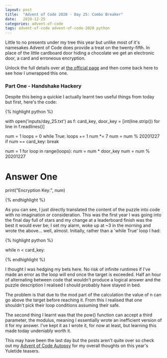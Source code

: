 ```yaml
---
layout: post
title:  "Advent of Code 2020 - Day 25: Combo Breaker"
date:   2020-12-25 
categories: advent-of-code
tags: advent-of-code advent-of-code-2020 python
---
```


Little to no presents under my tree this year but unlike most of it's namesakes
Advent of Code does provide a treat on the twenty-fifth. In place of the little
cardboard door hiding a chocolate we get an electronic door, a card and
erroneous encryption.

Unlock the full details over at
[the official page](https://adventofcode.com/2020/day/25) and then come back
here to see how I unwrapped this one.

### Part One - Handshake Hackery

Despite this being a quickie I actually learnt two useful things from today but
first, here's the code:

{% highlight python %}

with open('inputs/day_25.txt') as f:
    card_key, door_key = [int(line.strip()) for line in f.readlines()]

num = 1
loops = 0
while True:
    loops += 1
    num *= 7
    num = num % 20201227
    if num == card_key:
        break

num = 1
for loop in range(loops):
    num = num * door_key
    num = num % 20201227

# Answer One
print("Encryption Key:", num)

{% endhighlight %}

As you can see, I just directly translated the content of the puzzle into code
with no imagination or consideration. This was the first year I was going into
the final day full of stars and my change at a leaderboard finish was the best
it would ever be; I set my alarm, woke up at ~3 in the morning and wrote the
above... well, almost. Initially, rather than a 'while True' loop I had:

{% highlight python %}

while n < card_key:

{% endhighlight %}

I thought I was hedging my bets here. No risk of infinite runtimes if I've made
an error as the loop will end once the target is exceeded. Half an hour of
alternating between code that wouldn't produce a logical answer and the puzzle
description I realised I should probably have stayed in bed.

The problem is that due to the mod part of the calculation the value of n can
go above the target before reaching it. From this I realised that one shouldn't
pick their loop conditions assuming their safe.

The second thing I learnt was that the pow() function can accept a third
parameter, the modulus, meaning I essentially wrote an inefficient version of
it for my answer. I've kept it as I wrote it, for now at least, but learning
this made today undeniably worth it.

This may have been the last day but the posts aren't quite over so check out my
[Advent of Code Autopsy]() for my overall thoughts on this year's Yuletide
teasers.
